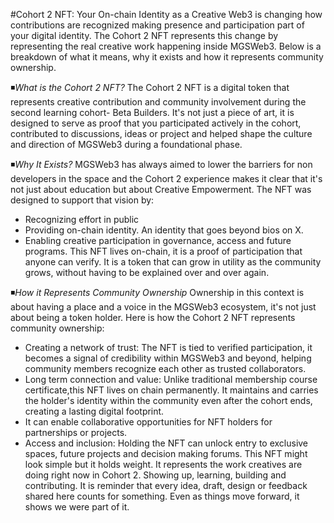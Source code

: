 #Cohort 2 NFT: Your On-chain Identity as a Creative 
 Web3 is changing how contributions are recognized making presence and participation part of your digital identity. The Cohort 2 NFT represents this change by representing the real creative work happening inside MGSWeb3. Below is a breakdown of what it means, why it exists and how it represents community ownership. 

◾️*What is the Cohort 2 NFT?*
The Cohort 2 NFT is a digital token that represents creative contribution and community involvement during the second learning cohort- Beta Builders. 
It's not just a piece of art, it is designed to serve as proof that you participated actively in the cohort, contributed to discussions, ideas or project and helped shape the culture and direction of MGSWeb3 during a foundational phase. 

◾️*Why It Exists?*
MGSWeb3 has always aimed to lower the barriers for non developers in the space and the Cohort 2 experience makes it clear that it's not just about education but about Creative Empowerment. 
The NFT was designed to support that vision by:
- Recognizing effort in public
- Providing on-chain identity. An identity that goes beyond bios on X. 
- Enabling creative participation in governance, access and future programs.
This NFT lives on-chain, it is a proof of participation that anyone can verify. It is a token that can grow in utility as the community grows, without having to be explained over and over again. 

◾️*How it Represents Community Ownership* 
Ownership in this context is about having a place and a voice in the MGSWeb3 ecosystem, it's not just about being a token holder. Here is how the Cohort 2 NFT represents community ownership:
- Creating a network of trust: The NFT is tied to verified participation, it becomes a signal of credibility within MGSWeb3 and beyond, helping community members recognize each other as trusted collaborators.
- Long term connection and value: Unlike traditional membership course certificate,this NFT lives on chain permanently. It maintains and carries the holder's identity within the community even after the cohort ends, creating a lasting digital footprint. 
- It can enable collaborative opportunities for NFT holders for partnerships or projects. 
- Access and inclusion: Holding the NFT can unlock entry to exclusive spaces, future projects and decision making forums. 
This NFT might look simple but it holds weight. It represents the work creatives are doing right now in Cohort 2. Showing up, learning, building and contributing. It is reminder that every idea, draft, design or feedback shared here counts for something. Even as things move forward, it shows we were part of it. 
